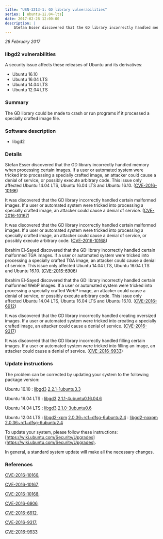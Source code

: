 ```yaml
---
title: "USN-3213-1: GD library vulnerabilities"
series: [ ubuntu-12.04-lts]
date: 2017-02-28 12:00:00
description: |
    Stefan Esser discovered that the GD library incorrectly handled memory when processing certain images. If a user or automated system were tricked into processing a specially crafted image, an attacker could cause a denial of service, or possibly execute arbitrary code. This issue only affected Ubuntu 14.04 LTS, Ubuntu 16.04 LTS and Ubuntu 16.10. ([CVE-2016-10166](http://people.ubuntu.com/~ubuntu-security/cve/CVE-2016-10166))
--- 
```

 
 

*28 February 2017*

### libgd2 vulnerabilities

A security issue affects these releases of Ubuntu and its derivatives:

* Ubuntu 16.10
* Ubuntu 16.04 LTS
* Ubuntu 14.04 LTS
* Ubuntu 12.04 LTS

### Summary

The GD library could be made to crash or run programs if it processed a specially crafted image file.

### Software description

* libgd2 

### Details

Stefan Esser discovered that the GD library incorrectly handled memory when processing certain images. If a user or automated system were tricked into processing a specially crafted image, an attacker could cause a denial of service, or possibly execute arbitrary code. This issue only affected Ubuntu 14.04 LTS, Ubuntu 16.04 LTS and Ubuntu 16.10. ([CVE-2016-10166](http://people.ubuntu.com/~ubuntu-security/cve/CVE-2016-10166))

It was discovered that the GD library incorrectly handled certain malformed images. If a user or automated system were tricked into processing a specially crafted image, an attacker could cause a denial of service. ([CVE-2016-10167](http://people.ubuntu.com/~ubuntu-security/cve/CVE-2016-10167))

It was discovered that the GD library incorrectly handled certain malformed images. If a user or automated system were tricked into processing a specially crafted image, an attacker could cause a denial of service, or possibly execute arbitrary code. ([CVE-2016-10168](http://people.ubuntu.com/~ubuntu-security/cve/CVE-2016-10168))

Ibrahim El-Sayed discovered that the GD library incorrectly handled certain malformed TGA images. If a user or automated system were tricked into processing a specially crafted TGA image, an attacker could cause a denial of service. This issue only affected Ubuntu 14.04 LTS, Ubuntu 16.04 LTS and Ubuntu 16.10. ([CVE-2016-6906](http://people.ubuntu.com/~ubuntu-security/cve/CVE-2016-6906))

Ibrahim El-Sayed discovered that the GD library incorrectly handled certain malformed WebP images. If a user or automated system were tricked into processing a specially crafted WebP image, an attacker could cause a denial of service, or possibly execute arbitrary code. This issue only affected Ubuntu 14.04 LTS, Ubuntu 16.04 LTS and Ubuntu 16.10. ([CVE-2016-6912](http://people.ubuntu.com/~ubuntu-security/cve/CVE-2016-6912))

It was discovered that the GD library incorrectly handled creating oversized images. If a user or automated system were tricked into creating a specially crafted image, an attacker could cause a denial of service. ([CVE-2016-9317](http://people.ubuntu.com/~ubuntu-security/cve/CVE-2016-9317))

It was discovered that the GD library incorrectly handled filling certain images. If a user or automated system were tricked into filling an image, an attacker could cause a denial of service. ([CVE-2016-9933](http://people.ubuntu.com/~ubuntu-security/cve/CVE-2016-9933)) 

### Update instructions

The problem can be corrected by updating your system to the following package version:

Ubuntu 16.10
 : [libgd3](https://launchpad.net/ubuntu/+source/libgd2) <span> [2.2.1-1ubuntu3.3](https://launchpad.net/ubuntu/+source/libgd2/2.2.1-1ubuntu3.3) </span> 

Ubuntu 16.04 LTS
 : [libgd3](https://launchpad.net/ubuntu/+source/libgd2) <span> [2.1.1-4ubuntu0.16.04.6](https://launchpad.net/ubuntu/+source/libgd2/2.1.1-4ubuntu0.16.04.6) </span> 

Ubuntu 14.04 LTS
 : [libgd3](https://launchpad.net/ubuntu/+source/libgd2) <span> [2.1.0-3ubuntu0.6](https://launchpad.net/ubuntu/+source/libgd2/2.1.0-3ubuntu0.6) </span> 

Ubuntu 12.04 LTS
 : [libgd2-xpm](https://launchpad.net/ubuntu/+source/libgd2) <span> [2.0.36~rc1~dfsg-6ubuntu2.4](https://launchpad.net/ubuntu/+source/libgd2/2.0.36~rc1~dfsg-6ubuntu2.4) </span> 
 : [libgd2-noxpm](https://launchpad.net/ubuntu/+source/libgd2) <span> [2.0.36~rc1~dfsg-6ubuntu2.4](https://launchpad.net/ubuntu/+source/libgd2/2.0.36~rc1~dfsg-6ubuntu2.4) </span> 

To update your system, please follow these instructions: [https://wiki.ubuntu.com/Security/Upgrades](https://wiki.ubuntu.com/Security/Upgrades).

In general, a standard system update will make all the necessary changes. 

### References

 
 [CVE-2016-10166](http://people.ubuntu.com/~ubuntu-security/cve/CVE-2016-10166), 

 [CVE-2016-10167](http://people.ubuntu.com/~ubuntu-security/cve/CVE-2016-10167), 

 [CVE-2016-10168](http://people.ubuntu.com/~ubuntu-security/cve/CVE-2016-10168), 

 [CVE-2016-6906](http://people.ubuntu.com/~ubuntu-security/cve/CVE-2016-6906), 

 [CVE-2016-6912](http://people.ubuntu.com/~ubuntu-security/cve/CVE-2016-6912), 

 [CVE-2016-9317](http://people.ubuntu.com/~ubuntu-security/cve/CVE-2016-9317), 

 [CVE-2016-9933](http://people.ubuntu.com/~ubuntu-security/cve/CVE-2016-9933)
 

